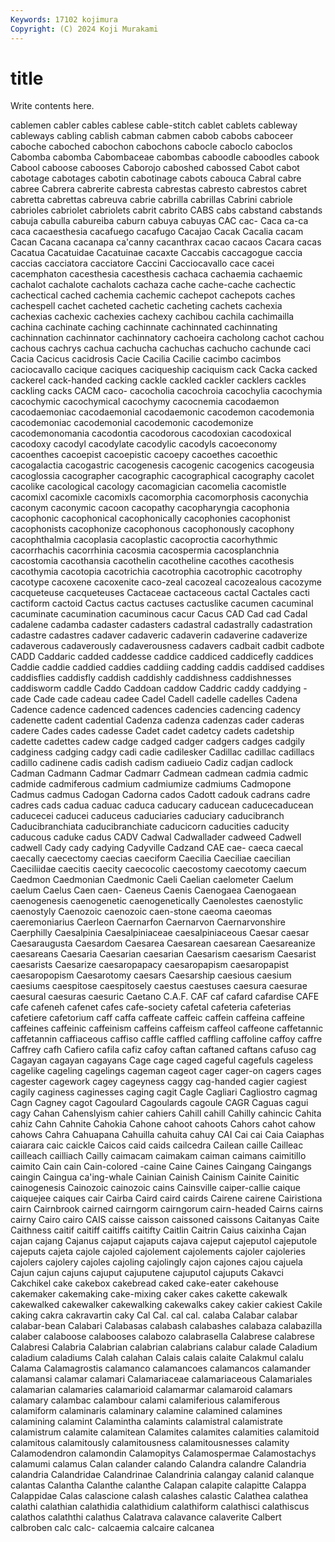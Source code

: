 ```yaml
---
Keywords: 17102 kojimura
Copyright: (C) 2024 Koji Murakami
---
```


# title

Write contents here.




cablemen cabler cables cablese cable-stitch cablet cablets cableway cableways cabling
cablish cabman cabmen cabob cabobs caboceer caboche caboched cabochon cabochons
cabocle caboclo caboclos Cabomba cabomba Cabombaceae cabombas caboodle caboodles cabook
Cabool caboose cabooses Caborojo caboshed cabossed Cabot cabot cabotage cabotages
cabotin cabotinage cabots cabouca Cabral cabre cabree Cabrera cabrerite cabresta
cabrestas cabresto cabrestos cabret cabretta cabrettas cabreuva cabrie cabrilla cabrillas
Cabrini cabriole cabrioles cabriolet cabriolets cabrit cabrito CABS cabs cabstand
cabstands cabuja cabulla cabureiba caburn cabuya cabuyas CAC cac- Caca
ca-ca caca cacaesthesia cacafuego cacafugo Cacajao Cacak Cacalia cacam Cacan
Cacana cacanapa ca'canny cacanthrax cacao cacaos Cacara cacas Cacatua Cacatuidae
Cacatuinae cacaxte Caccabis caccagogue caccia caccias cacciatora cacciatore Caccini Cacciocavallo
cace cacei cacemphaton cacesthesia cacesthesis cachaca cachaemia cachaemic cachalot cachalote
cachalots cachaza cache cache-cache cachectic cachectical cached cachemia cachemic cachepot
cachepots caches cachespell cachet cacheted cachetic cacheting cachets cachexia cachexias
cachexic cachexies cachexy cachibou cachila cachimailla cachina cachinate caching cachinnate
cachinnated cachinnating cachinnation cachinnator cachinnatory cachoeira cacholong cachot cachou cachous
cachrys cachua cachucha cachuchas cachucho cachunde caci Cacia Cacicus cacidrosis
Cacie Cacilia Cacilie cacimbo cacimbos caciocavallo cacique caciques caciqueship caciquism
cack Cacka cacked cackerel cack-handed cacking cackle cackled cackler cacklers
cackles cackling cacks CACM caco- cacocholia cacochroia cacochylia cacochymia cacochymic
cacochymical cacochymy cacocnemia cacodaemon cacodaemoniac cacodaemonial cacodaemonic cacodemon cacodemonia cacodemoniac
cacodemonial cacodemonic cacodemonize cacodemonomania cacodontia cacodorous cacodoxian cacodoxical cacodoxy cacodyl
cacodylate cacodylic cacodyls cacoeconomy cacoenthes cacoepist cacoepistic cacoepy cacoethes cacoethic
cacogalactia cacogastric cacogenesis cacogenic cacogenics cacogeusia cacoglossia cacographer cacographic cacographical
cacography cacolet cacolike cacological cacology cacomagician cacomelia cacomistle cacomixl cacomixle
cacomixls cacomorphia cacomorphosis caconychia caconym caconymic cacoon cacopathy cacopharyngia cacophonia
cacophonic cacophonical cacophonically cacophonies cacophonist cacophonists cacophonize cacophonous cacophonously cacophony
cacophthalmia cacoplasia cacoplastic cacoproctia cacorhythmic cacorrhachis cacorrhinia cacosmia cacospermia cacosplanchnia
cacostomia cacothansia cacothelin cacotheline cacothes cacothesis cacothymia cacotopia cacotrichia cacotrophia
cacotrophic cacotrophy cacotype cacoxene cacoxenite caco-zeal cacozeal cacozealous cacozyme cacqueteuse
cacqueteuses Cactaceae cactaceous cactal Cactales cacti cactiform cactoid Cactus cactus
cactuses cactuslike cacumen cacuminal cacuminate cacumination cacuminous cacur Cacus CAD
Cad cad Cadal cadalene cadamba cadaster cadasters cadastral cadastrally cadastration
cadastre cadastres cadaver cadaveric cadaverin cadaverine cadaverize cadaverous cadaverously cadaverousness
cadavers cadbait cadbit cadbote CADD Caddaric cadded caddesse caddice caddiced
caddicefly caddices Caddie caddie caddied caddies caddiing cadding caddis caddised
caddises caddisflies caddisfly caddish caddishly caddishness caddishnesses caddisworm caddle Caddo
Caddoan caddow Caddric caddy caddying -cade Cade cade cadeau cadee
Cadel Cadell cadelle cadelles Cadena Cadence cadence cadenced cadences cadencies
cadencing cadency cadenette cadent cadential Cadenza cadenza cadenzas cader caderas
cadere Cades cades cadesse Cadet cadet cadetcy cadets cadetship cadette
cadettes cadew cadge cadged cadger cadgers cadges cadgily cadginess cadging
cadgy cadi cadie cadilesker Cadillac cadillac cadillacs cadillo cadinene cadis
cadish cadism cadiueio Cadiz cadjan cadlock Cadman Cadmann Cadmar Cadmarr
Cadmean cadmean cadmia cadmic cadmide cadmiferous cadmium cadmiumize cadmiums Cadmopone
Cadmus cadmus Cadogan Cadorna cados Cadott cadouk cadrans cadre cadres
cads cadua caduac caduca caducary caducean caducecaducean caducecei caducei caduceus
caduciaries caduciary caducibranch Caducibranchiata caducibranchiate caducicorn caducities caducity caducous caduke
cadus CADV Cadwal Cadwallader cadweed Cadwell cadwell Cady cady cadying
Cadyville Cadzand CAE cae- caeca caecal caecally caecectomy caecias caeciform
Caecilia Caeciliae caecilian Caeciliidae caecitis caecity caecocolic caecostomy caecotomy caecum
Caedmon Caedmonian Caedmonic Caeli Caelian caelometer Caelum caelum Caelus Caen
caen- Caeneus Caenis Caenogaea Caenogaean caenogenesis caenogenetic caenogenetically Caenolestes caenostylic
caenostyly Caenozoic caenozoic caen-stone caeoma caeomas caeremoniarius Caerleon Caernarfon Caernarvon
Caernarvonshire Caerphilly Caesalpinia Caesalpiniaceae caesalpiniaceous Caesar caesar Caesaraugusta Caesardom Caesarea
Caesarean caesarean Caesareanize caesareans Caesaria Caesarian caesarian Caesarism caesarism Caesarist
caesarists Caesarize caesaropapacy caesaropapism caesaropapist caesaropopism Caesarotomy caesars Caesarship caesious
caesium caesiums caespitose caespitosely caestus caestuses caesura caesurae caesural caesuras
caesuric Caetano C.A.F. CAF caf cafard cafardise CAFE cafe cafeneh
cafenet cafes cafe-society cafetal cafeteria cafeterias cafetiere cafetorium caff caffa
caffeate caffeic caffein caffeina caffeine caffeines caffeinic caffeinism caffeins caffeism
caffeol caffeone caffetannic caffetannin caffiaceous caffiso caffle caffled caffling caffoline
caffoy caffre Caffrey cafh Cafiero cafila cafiz cafoy caftan caftaned
caftans cafuso cag Cagayan cagayan cagayans Cage cage caged cageful
cagefuls cageless cagelike cageling cagelings cageman cageot cager cager-on cagers
cages cagester cagework cagey cageyness caggy cag-handed cagier cagiest cagily
caginess caginesses caging cagit Cagle Cagliari Cagliostro cagmag Cagn Cagney
cagot Cagoulard Cagoulards cagoule CAGR Caguas cagui cagy Cahan Cahenslyism
cahier cahiers Cahill cahill Cahilly cahincic Cahita cahiz Cahn Cahnite
Cahokia Cahone cahoot cahoots Cahors cahot cahow cahows Cahra Cahuapana
Cahuilla cahuita cahuy CAI Cai cai Caia Caiaphas caiarara caic
caickle Caicos caid caids cailcedra Cailean caille Cailleac cailleach cailliach
Cailly caimacam caimakam caiman caimans caimitillo caimito Cain cain Cain-colored
-caine Caine Caines Caingang Caingangs caingin Caingua ca'ing-whale Cainian Cainish
Cainism Cainite Cainitic cainogenesis Cainozoic cainozoic cains Cainsville caiper-callie caique
caiquejee caiques cair Cairba Caird caird cairds Cairene cairene Cairistiona
cairn Cairnbrook cairned cairngorm cairngorum cairn-headed Cairns cairns cairny Cairo
cairo CAIS caisse caisson caissoned caissons Caitanyas Caite Caithness caitif
caitiff caitiffs caitifty Caitlin Caitrin Caius caixinha Cajan cajan cajang
Cajanus cajaput cajaputs cajava cajeput cajeputol cajeputole cajeputs cajeta cajole
cajoled cajolement cajolements cajoler cajoleries cajolers cajolery cajoles cajoling cajolingly
cajon cajones cajou cajuela Cajun cajun cajuns cajuput cajuputene cajuputol
cajuputs Cakavci Cakchikel cake cakebox cakebread caked cake-eater cakehouse cakemaker
cakemaking cake-mixing caker cakes cakette cakewalk cakewalked cakewalker cakewalking cakewalks
cakey cakier cakiest Cakile caking cakra cakravartin caky Cal Cal.
cal cal. calaba Calabar calabar calabar-bean Calabari Calabasas calabash calabashes
calabaza calabazilla calaber calaboose calabooses calabozo calabrasella Calabrese calabrese Calabresi
Calabria Calabrian calabrian calabrians calabur calade Caladium caladium caladiums Calah
calahan Calais calais calaite Calakmul calalu Calama Calamagrostis calamanco calamancoes
calamancos calamander calamansi calamar calamari Calamariaceae calamariaceous Calamariales calamarian calamaries
calamarioid calamarmar calamaroid calamars calamary calambac calambour calami calamiferious calamiferous
calamiform calaminaris calaminary calamine calamined calamines calamining calamint Calamintha calamints
calamistral calamistrate calamistrum calamite calamitean Calamites calamites calamities calamitoid calamitous
calamitously calamitousness calamitousnesses calamity Calamodendron calamondin Calamopitys Calamospermae Calamostachys calamumi
calamus Calan calander calando Calandra calandre Calandria calandria Calandridae Calandrinae
Calandrinia calangay calanid calanque calantas Calantha Calanthe calanthe Calapan calapite
calapitte Calappa Calappidae Calas calascione calash calashes calastic Calathea calathea
calathi calathian calathidia calathidium calathiform calathisci calathiscus calathos calaththi calathus
Calatrava calavance calaverite Calbert calbroben calc calc- calcaemia calcaire calcanea
